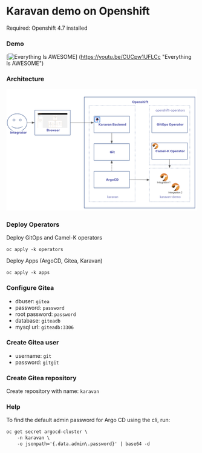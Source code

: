 # Karavan demo on Openshift
Required: Openshift 4.7 installed

### Demo
[![Everything Is AWESOME](https://img.youtube.com/vi/StTqXEQ2l-Y/0.jpg)]
(https://youtu.be/CUCpw1UFLCc "Everything Is AWESOME")

### Architecture
![Architecture](karavan-cloud.png)

### Deploy Operators
Deploy GitOps and Camel-K operators
```shell
oc apply -k operators
```
Deploy Apps (ArgoCD, Gitea, Karavan)
```shell
oc apply -k apps
```

### Configure Gitea

- dbuser: `gitea`
- password: `password`
- root password: `password`
- database: `giteadb`
- mysql url: `giteadb:3306`

### Create Gitea user

- username: `git`
- password: `gitgit`

### Create Gitea repository
Create repository with name: `karavan`

### Help
To find the default admin password for Argo CD using the cli, run:

```
oc get secret argocd-cluster \
    -n karavan \
    -o jsonpath='{.data.admin\.password}' | base64 -d
```
